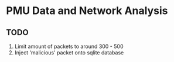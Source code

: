 # PMU Data and Network Analysis

## TODO

1. Limit amount of packets to around 300 - 500
2. Inject 'malicious' packet onto sqlite database
